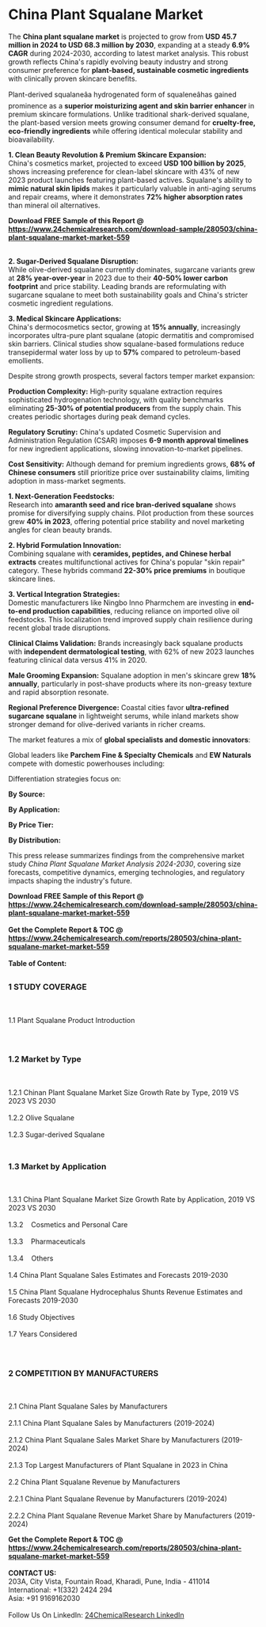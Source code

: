 <h1>China Plant Squalane Market</h1><p>The <strong>China plant squalane market</strong> is projected to grow from <strong>USD 45.7 million in 2024 to USD 68.3 million by 2030</strong>, expanding at a steady <strong>6.9% CAGR</strong> during 2024-2030, according to latest market analysis. This robust growth reflects China's rapidly evolving beauty industry and strong consumer preference for <strong>plant-based, sustainable cosmetic ingredients</strong> with clinically proven skincare benefits.</p><p>Plant-derived squalaneâa hydrogenated form of squaleneâhas gained prominence as a <strong>superior moisturizing agent and skin barrier enhancer</strong> in premium skincare formulations. Unlike traditional shark-derived squalane, the plant-based version meets growing consumer demand for <strong>cruelty-free, eco-friendly ingredients</strong> while offering identical molecular stability and bioavailability.</p><p><strong>1. Clean Beauty Revolution &amp; Premium Skincare Expansion:</strong><br>
China's cosmetics market, projected to exceed <strong>USD 100 billion by 2025</strong>, shows increasing preference for clean-label skincare with 43% of new 2023 product launches featuring plant-based actives. Squalane's ability to <strong>mimic natural skin lipids</strong> makes it particularly valuable in anti-aging serums and repair creams, where it demonstrates <strong>72% higher absorption rates</strong> than mineral oil alternatives.</p><div><b>Download FREE Sample of this Report @ 
            <a href="https://www.24chemicalresearch.com/download-sample/280503/china-plant-squalane-market-market-559">
            https://www.24chemicalresearch.com/download-sample/280503/china-plant-squalane-market-market-559</a></b></div><br><p><strong>2. Sugar-Derived Squalane Disruption:</strong><br>
While olive-derived squalane currently dominates, sugarcane variants grew at <strong>28% year-over-year</strong> in 2023 due to their <strong>40-50% lower carbon footprint</strong> and price stability. Leading brands are reformulating with sugarcane squalane to meet both sustainability goals and China's stricter cosmetic ingredient regulations.</p><p><strong>3. Medical Skincare Applications:</strong><br>
China's dermocosmetics sector, growing at <strong>15% annually</strong>, increasingly incorporates ultra-pure plant squalane (atopic dermatitis and compromised skin barriers. Clinical studies show squalane-based formulations reduce transepidermal water loss by up to <strong>57%</strong> compared to petroleum-based emollients.</p><p>Despite strong growth prospects, several factors temper market expansion:</p><p><strong>Production Complexity:</strong> High-purity squalane extraction requires sophisticated hydrogenation technology, with quality benchmarks eliminating <strong>25-30% of potential producers</strong> from the supply chain. This creates periodic shortages during peak demand cycles.</p><p><strong>Regulatory Scrutiny:</strong> China's updated Cosmetic Supervision and Administration Regulation (CSAR) imposes <strong>6-9 month approval timelines</strong> for new ingredient applications, slowing innovation-to-market pipelines.</p><p><strong>Cost Sensitivity:</strong> Although demand for premium ingredients grows, <strong>68% of Chinese consumers</strong> still prioritize price over sustainability claims, limiting adoption in mass-market segments.</p><p><strong>1. Next-Generation Feedstocks:</strong><br>
Research into <strong>amaranth seed and rice bran-derived squalane</strong> shows promise for diversifying supply chains. Pilot production from these sources grew <strong>40% in 2023</strong>, offering potential price stability and novel marketing angles for clean beauty brands.</p><p><strong>2. Hybrid Formulation Innovation:</strong><br>
Combining squalane with <strong>ceramides, peptides, and Chinese herbal extracts</strong> creates multifunctional actives for China's popular "skin repair" category. These hybrids command <strong>22-30% price premiums</strong> in boutique skincare lines.</p><p><strong>3. Vertical Integration Strategies:</strong><br>
Domestic manufacturers like Ningbo Inno Pharmchem are investing in <strong>end-to-end production capabilities</strong>, reducing reliance on imported olive oil feedstocks. This localization trend improved supply chain resilience during recent global trade disruptions.</p><p><strong>Clinical Claims Validation:</strong> Brands increasingly back squalane products with <strong>independent dermatological testing</strong>, with 62% of new 2023 launches featuring clinical data versus 41% in 2020.</p><p><strong>Male Grooming Expansion:</strong> Squalane adoption in men's skincare grew <strong>18% annually</strong>, particularly in post-shave products where its non-greasy texture and rapid absorption resonate.</p><p><strong>Regional Preference Divergence:</strong> Coastal cities favor <strong>ultra-refined sugarcane squalane</strong> in lightweight serums, while inland markets show stronger demand for olive-derived variants in richer creams.</p><p>The market features a mix of <strong>global specialists and domestic innovators</strong>:</p><p>Global leaders like <strong>Parchem Fine &amp; Specialty Chemicals</strong> and <strong>EW Naturals</strong> compete with domestic powerhouses including:</p><p>Differentiation strategies focus on:</p><p><strong>By Source:</strong></p><p><strong>By Application:</strong></p><p><strong>By Price Tier:</strong></p><p><strong>By Distribution:</strong></p><p>This press release summarizes findings from the comprehensive market study <em>China Plant Squalane Market Analysis 2024-2030</em>, covering size forecasts, competitive dynamics, emerging technologies, and regulatory impacts shaping the industry's future.</p><div><b>Download FREE Sample of this Report @ 
            <a href="https://www.24chemicalresearch.com/download-sample/280503/china-plant-squalane-market-market-559">
            https://www.24chemicalresearch.com/download-sample/280503/china-plant-squalane-market-market-559</a></b></div><br><div><b>Get the Complete Report & TOC @ 
            <a href="https://www.24chemicalresearch.com/reports/280503/china-plant-squalane-market-market-559">
            https://www.24chemicalresearch.com/reports/280503/china-plant-squalane-market-market-559</a></b></div><br>
            <b>Table of Content:</b><p><h2><span style="font-size:16px"><strong>1 STUDY COVERAGE</strong></span></h2><br />
<p>1.1 Plant Squalane Product Introduction</p><br />
<h2><span style="font-size:16px"><strong>1.2 Market by Type</strong></span></h2><br />
<p>1.2.1 Chinan Plant Squalane Market Size Growth Rate by Type, 2019 VS 2023 VS 2030<br /><br />
1.2.2 Olive Squalane&nbsp;&nbsp; &nbsp;<br /><br />
1.2.3 Sugar-derived Squalane<br /><br />
<h2><span style="font-size:16px"><strong>1.3 Market by Application</strong></span></h2><br />
<p>1.3.1 China Plant Squalane Market Size Growth Rate by Application, 2019 VS 2023 VS 2030<br /><br />
1.3.2&nbsp;&nbsp; &nbsp;Cosmetics and Personal Care<br /><br />
1.3.3&nbsp;&nbsp; &nbsp;Pharmaceuticals<br /><br />
1.3.4&nbsp;&nbsp; &nbsp;Others<br /><br />
1.4 China Plant Squalane Sales Estimates and Forecasts 2019-2030<br /><br />
1.5 China Plant Squalane Hydrocephalus Shunts Revenue Estimates and Forecasts 2019-2030<br /><br />
1.6 Study Objectives<br /><br />
1.7 Years Considered</p><br />
<h2><span style="font-size:16px"><strong>2 COMPETITION BY MANUFACTURERS</strong></span></h2><br />
<p>2.1 China Plant Squalane Sales by Manufacturers<br /><br />
2.1.1 China Plant Squalane Sales by Manufacturers (2019-2024)<br /><br />
2.1.2 China Plant Squalane Sales Market Share by Manufacturers (2019-2024)<br /><br />
2.1.3 Top Largest Manufacturers of Plant Squalane in 2023 in China<br /><br />
2.2 China Plant Squalane Revenue by Manufacturers<br /><br />
2.2.1 China Plant Squalane Revenue by Manufacturers (2019-2024)<br /><br />
2.2.2 China Plant Squalane Revenue Market Share by Manufacturers (2019-2024)<br </p><div><b>Get the Complete Report & TOC @ 
            <a href="https://www.24chemicalresearch.com/reports/280503/china-plant-squalane-market-market-559">
            https://www.24chemicalresearch.com/reports/280503/china-plant-squalane-market-market-559</a></b></div><br><b>CONTACT US:</b><br>
            203A, City Vista, Fountain Road, Kharadi, Pune, India - 411014<br>
            International: +1(332) 2424 294<br>
            Asia: +91 9169162030 <br><br>
            Follow Us On LinkedIn: <a href="https://www.linkedin.com/company/24chemicalresearch/">24ChemicalResearch LinkedIn</a>